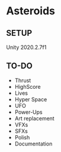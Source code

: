 # Asteroids

## SETUP

Unity 2020.2.7f1

## TO-DO

- Thrust
- HighScore
- Lives
- Hyper Space
- UFO
- Power-Ups
- Art replacement
- VFXs
- SFXs
- Polish
- Documentation